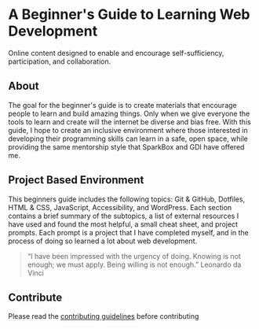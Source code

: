 # A Beginner's Guide to Learning Web Development

Online content designed to enable and encourage self-sufficiency, participation, and collaboration.
  
## About

The goal for the beginner's guide is to create materials that encourage people to learn and build amazing things. Only when we give everyone the tools to learn and create will the internet be diverse and bias free. With this guide, I hope to create an inclusive environment where those interested in developing their programming skills can learn in a safe, open space, while providing the same mentorship style that SparkBox and GDI have offered me.

## Project Based Environment

This beginners guide includes the following topics: Git & GitHub, Dotfiles, HTML & CSS, JavaScript, Accessibility, and WordPress. Each section contains a brief summary of the subtopics, a list of external resources I have used and found the most helpful, a small cheat sheet, and project prompts.
Each prompt is a project that I have completed myself, and in the process of doing so learned a lot about web development.
>“I have been impressed with the urgency of doing. Knowing is not enough; we must apply. Being willing is not enough.”  Leonardo da Vinci
  
## Contribute

Please read the [contributing guidelines](/.github/) before contributing